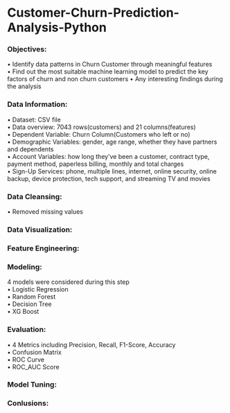 # Customer-Churn-Prediction-Analysis-Python

### Objectives:
•	Identify data patterns in Churn Customer through meaningful features<br/>
•	Find out the most suitable machine learning model to predict the key factors of churn and non churn customers
•	Any interesting findings during the analysis

### Data Information:
•	Dataset: CSV file<br/>
•	Data overview: 7043 rows(customers) and 21 columns(features)<br/>
•	Dependent Variable: Churn Column(Customers who left or no)<br/>
•	Demographic Variables: gender, age range, whether they have partners and dependents<br/>
•	Account Variables: how long they’ve been a customer, contract type, payment method, paperless billing, monthly and total charges<br/>
•	Sign-Up Services: phone, multiple lines, internet, online security, online backup, device protection, tech support, and streaming TV and movies

### Data Cleansing:
•	Removed missing values

### Data Visualization:

### Feature Engineering:

### Modeling:
4 models were considered during this step<br/>
•	Logistic Regression<br/>
• Random Forest<br/>
• Decision Tree <br/>
• XG Boost

### Evaluation:
•	4 Metrics including Precision, Recall, F1-Score, Accuracy<br/>
•	Confusion Matrix<br/>
•	ROC Curve<br/>
•	ROC_AUC Score


### Model Tuning:

### Conlusions:
